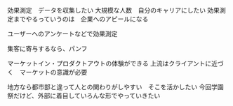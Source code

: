効果測定　データを収集したい
大規模な人数　自分のキャリアにしたい
効果測定までやるっていうのは　企業へのアピールになる

ユーザーへのアンケートなどで効果測定

集客に寄与するなら、パンフ

マーケットイン・プロダクトアウトの体験ができる
上流はクライアントに近づく　マーケットの意識が必要

地方なら都市部と違って人との関わりがしやすい　そこを活かしたい
今回学園祭だけど、外部に着目していろんな形でやっていきたい